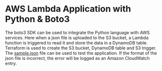 # AWS Lambda Application with Python & Boto3
The boto3 SDK can be used to integrate the Python language with AWS services. Here when a json file is uploaded to the S3 bucket, a Lambda function is triggered to read it and store the data in a DynamoDB table. Terraform is used to create the S3 bucket, DynamoDB table and S3 trigger.
The [sample.json](sample.json) file can be used to test the application. If the format of the json file is incorrect, the error will be logged as an Amazon CloudWatch entry.
